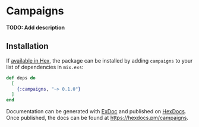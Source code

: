 # Campaigns

**TODO: Add description**

## Installation

If [available in Hex](https://hex.pm/docs/publish), the package can be installed
by adding `campaigns` to your list of dependencies in `mix.exs`:

```elixir
def deps do
  [
    {:campaigns, "~> 0.1.0"}
  ]
end
```

Documentation can be generated with [ExDoc](https://github.com/elixir-lang/ex_doc)
and published on [HexDocs](https://hexdocs.pm). Once published, the docs can
be found at <https://hexdocs.pm/campaigns>.

